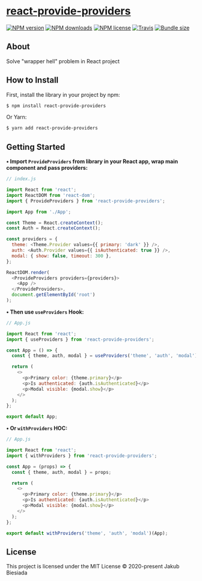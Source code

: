 # [react-provide-providers](https://github.com/jb1905/react-provide-providers)

[![NPM version](http://img.shields.io/npm/v/react-provide-providers?style=flat-square)](https://www.npmjs.com/package/react-provide-providers)
[![NPM downloads](http://img.shields.io/npm/dm/react-provide-providers?style=flat-square)](https://www.npmjs.com/package/react-provide-providers)
[![NPM license](https://img.shields.io/npm/l/react-provide-providers?style=flat-square)](https://www.npmjs.com/package/react-provide-providers)
[![Travis](https://img.shields.io/travis/cool-hooks/react-provide-providers/master?style=flat-square)](https://travis-ci.org/cool-hooks/react-provide-providers)
[![Bundle size](https://img.shields.io/bundlephobia/min/react-provide-providers?style=flat-square)](https://bundlephobia.com/result?p=react-provide-providers)

## About

Solve "wrapper hell" problem in React project

## How to Install

First, install the library in your project by npm:

```sh
$ npm install react-provide-providers
```

Or Yarn:

```sh
$ yarn add react-provide-providers
```

## Getting Started

**• Import `ProvideProviders` from library in your React app, wrap main component and pass providers:**

```js
// index.js

import React from 'react';
import ReactDOM from 'react-dom';
import { ProvideProviders } from 'react-provide-providers';

import App from './App';

const Theme = React.createContext();
const Auth = React.createContext();

const providers = {
  theme: <Theme.Provider values={{ primary: 'dark' }} />,
  auth: <Auth.Provider values={{ isAuthenticated: true }} />,
  modal: { show: false, timeout: 300 },
};

ReactDOM.render(
  <ProvideProviders providers={providers}>
    <App />
  </ProvideProviders>,
  document.getElementById('root')
);
```

**• Then use `useProviders` Hook:**

```js
// App.js

import React from 'react';
import { useProviders } from 'react-provide-providers';

const App = () => {
  const { theme, auth, modal } = useProviders('theme', 'auth', 'modal');

  return (
    <>
      <p>Primary color: {theme.primary}</p>
      <p>Is authenticated: {auth.isAuthenticated}</p>
      <p>Modal visible: {modal.show}</p>
    </>
  );
};

export default App;
```

**• Or `withProviders` HOC:**

```js
// App.js

import React from 'react';
import { withProviders } from 'react-provide-providers';

const App = (props) => {
  const { theme, auth, modal } = props;

  return (
    <>
      <p>Primary color: {theme.primary}</p>
      <p>Is authenticated: {auth.isAuthenticated}</p>
      <p>Modal visible: {modal.show}</p>
    </>
  );
};

export default withProviders('theme', 'auth', 'modal')(App);
```

## License

This project is licensed under the MIT License © 2020-present Jakub Biesiada
